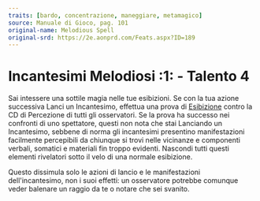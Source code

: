 ```yaml
---
traits: [bardo, concentrazione, maneggiare, metamagico]
source: Manuale di Gioco, pag. 101
original-name: Melodious Spell
original-srd: https://2e.aonprd.com/Feats.aspx?ID=189
---
```


# Incantesimi Melodiosi :1: - Talento 4

Sai intessere una sottile magia nelle tue esibizioni. Se con la tua azione
successiva Lanci un Incantesimo, effettua una prova di
[Esibizione](/abilita/esibizione) contro la CD di Percezione di tutti gli
osservatori. Se la prova ha successo nei confronti di uno spettatore, questi non
nota che stai Lanciando un Incantesimo, sebbene di norma gli incantesimi
presentino manifestazioni facilmente percepibili da chiunque si trovi nelle
vicinanze e componenti verbali, somatici e materiali fin troppo evidenti.
Nascondi tutti questi elementi rivelatori sotto il velo di una normale
esibizione.

Questo dissimula solo le azioni di lancio e le manifestazioni dell'incantesimo,
non i suoi effetti: un osservatore potrebbe comunque veder balenare un raggio da
te o notare che sei svanito.

